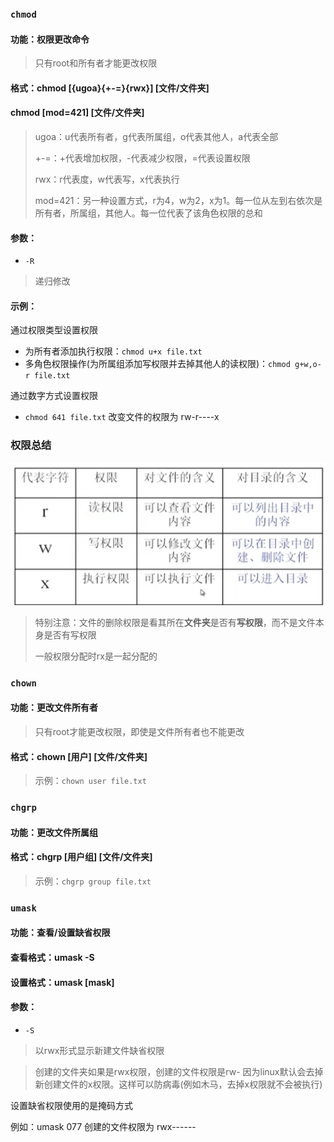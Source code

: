 ### `chmod`

#### 功能：权限更改命令

> 只有root和所有者才能更改权限

#### 格式：chmod [{ugoa}{+-=}{rwx}] [文件/文件夹]

####            chmod [mod=421] [文件/文件夹]

> ugoa：u代表所有者，g代表所属组，o代表其他人，a代表全部
>
> +-=：+代表增加权限，-代表减少权限，=代表设置权限
>
> rwx：r代表度，w代表写，x代表执行
>
> mod=421：另一种设置方式，r为4，w为2，x为1。每一位从左到右依次是所有者，所属组，其他人。每一位代表了该角色权限的总和

#### 参数：

- `-R`

>  递归修改

#### 示例：

通过权限类型设置权限

- 为所有者添加执行权限：`chmod u+x file.txt`
- 多角色权限操作(为所属组添加写权限并去掉其他人的读权限)：`chmod g+w,o-r file.txt`

通过数字方式设置权限

- `chmod 641 file.txt` 改变文件的权限为 rw-r----x

### 权限总结

![image-20200927152035620](.\images\image-20200927152035620.png)

> 特别注意：文件的删除权限是看其所在**文件夹**是否有**写权限**，而不是文件本身是否有写权限
>
> 一般权限分配时rx是一起分配的



### `chown`

#### 功能：更改文件所有者

> 只有root才能更改权限，即使是文件所有者也不能更改

#### 格式：chown [用户] [文件/文件夹]

> 示例：`chown user file.txt`



### `chgrp`

#### 功能：更改文件所属组

#### 格式：chgrp [用户组] [文件/文件夹]

> 示例：`chgrp group file.txt`



### `umask`

#### 功能：查看/设置缺省权限

#### 查看格式：umask -S

#### 设置格式：umask [mask]

#### 参数：

- `-S`

> 以rwx形式显示新建文件缺省权限

> 创建的文件夹如果是rwx权限，创建的文件权限是rw- 因为linux默认会去掉新创建文件的x权限。这样可以防病毒(例如木马，去掉x权限就不会被执行)

设置缺省权限使用的是掩码方式

例如：umask 077 创建的文件权限为 rwx------

